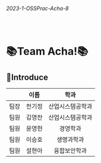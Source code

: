 <h6>2023-1-OSSPrac-Acha-8</h6>
<br>
<h1>📚Team Acha!📚</h1>
<h2>📍Introduce</h2>

|      |  이름  |       학과       |
|:----:|:------:|:----------------:|
| 팀장 | 천기정 | 산업시스템공학과 |
| 팀원 | 김영찬 | 산업시스템공학과 |
| 팀원 | 윤영헌 |     경영학과     |
| 팀원 | 이승호 |    생명과학과    |
| 팀원 | 설현아 |   융합보안학과   |
